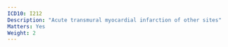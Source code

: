 ```yaml
---
ICD10: I212
Description: "Acute transmural myocardial infarction of other sites"
Matters: Yes
Weight: 2
---
```


